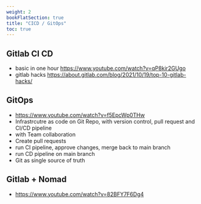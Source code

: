 ```yaml
---
weight: 2
bookFlatSection: true
title: "CICD / GitOps"
toc: true
---
```


## Gitlab CI CD
- basic in one hour
https://www.youtube.com/watch?v=qP8kir2GUgo
- gitlab hacks
https://about.gitlab.com/blog/2021/10/19/top-10-gitlab-hacks/

## GitOps
- https://www.youtube.com/watch?v=f5EpcWp0THw
- Infrastrcutre as code on Git Repo, with version control, pull request and CI/CD pipeline
- with Team collaboration
- Create pull requests
- run CI pipeline, approve changes, merge back to main branch
- run CD pipeline on main branch
- Git as single source of truth

## Gitlab + Nomad
- https://www.youtube.com/watch?v=82BFY7F6Dg4

